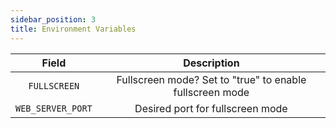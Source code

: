 ```yaml
---
sidebar_position: 3
title: Environment Variables
---
```


| Field | Description |
|:----:|:-----------:|
| `FULLSCREEN` | Fullscreen mode? Set to "true" to enable fullscreen mode |
| `WEB_SERVER_PORT` | Desired port for fullscreen mode |